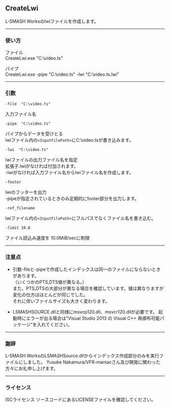 ﻿
## CreateLwi

L-SMASH Worksのlwiファイルを作成します。



------------------------------------------------------------------
### 使い方
ファイル  
CreateLwi.exe  "C:\video.ts"

パイプ  
CreateLwi.exe  -pipe "C:\video.ts"  -lwi "C:\video.ts.lwi"



------------------------------------------------------------------
### 引数
    -file  "C:\video.ts"  
入力ファイル名


    -pipe  "C:\video.ts"  
パイプからデータを受けとる  
lwiファイル内の`<InputFilePath>`にC:\video.tsが書き込みます。 


    -lwi  "C:\video.ts"  
lwiファイルの出力ファイル名を指定  
拡張子.lwiがなければ付加されます。  
-lwiがなければ入力ファイル名からlwiファイル名を作成します。


    -footer  
lwiのフッターを出力  
-pipeが指定されているときのみ定期的にfooter部分を出力します。


    -ref_filename  
lwiファイル内の`<InputFilePath>`にフルパスでなくファイル名を書き込む。


    -limit 10.0  
ファイル読込み速度を 10.0MiB/secに制限



------------------------------------------------------------------
### 注意点

* 引数-fileと-pipeで作成したインデックスは同一のファイルにならないときがあります。  
（いくつかのPTS,DTS値が異なる。）  
また、PTS,DTSの大部分が異なる場合を確認しています。値は異なりますが変化の仕方はほとんどが同じでした。  
それに伴いファイルサイズも大きく変わります。


* LSMASHSOURCE.dllと同様にmsvcp120.dll、msvcr120.dllが必要です。
起動時にエラーが出る場合は"Visual Studio 2013 の Visual C++ 再頒布可能パッケージ"を入れてください。



------------------------------------------------------------------
### 謝辞
L-SMASH WorksのLSMASHSource.dllからインデックス作成部分のみを実行ファイルにしました。
Yusuke Nakamura/VFR-maniacさん及び開発に関わった方々にお礼申し上げます。


------------------------------------------------------------------
### ライセンス
ISCライセンス
ソースコードにあるLICENSEファイルを確認してください。

